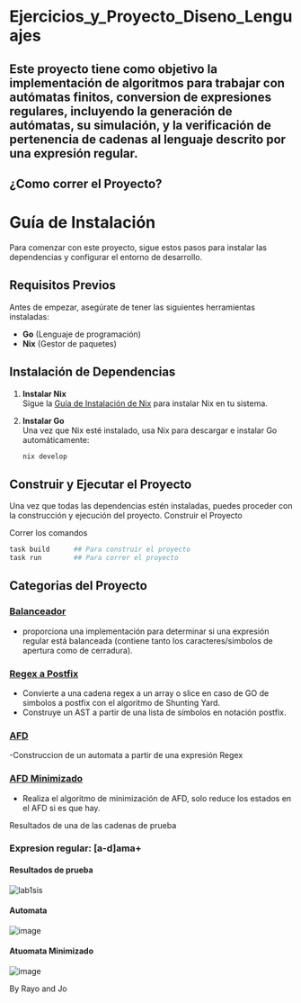 # Ejercicios_y_Proyecto_Diseno_Lenguajes

## Este proyecto tiene como objetivo la implementación de algoritmos para trabajar con autómatas finitos, conversion de expresiones regulares, incluyendo la generación de autómatas, su simulación, y la verificación de pertenencia de cadenas al lenguaje descrito por una expresión regular.


## ¿Como correr el Proyecto?


# Guía de Instalación

Para comenzar con este proyecto, sigue estos pasos para instalar las dependencias y configurar el entorno de desarrollo.

## Requisitos Previos

Antes de empezar, asegúrate de tener las siguientes herramientas instaladas:

- **Go** (Lenguaje de programación)
- **Nix** (Gestor de paquetes)

## Instalación de Dependencias

1. **Instalar Nix**  
   Sigue la [Guía de Instalación de Nix](https://nixos.org/download.html) para instalar Nix en tu sistema.

2. **Instalar Go**  
   Una vez que Nix esté instalado, usa Nix para descargar e instalar Go automáticamente:
   
   ```bash
   nix develop
## Construir y Ejecutar el Proyecto

Una vez que todas las dependencias estén instaladas, puedes proceder con la construcción y ejecución del proyecto.
Construir el Proyecto

Correr los comandos
```bash
task build      ## Para construir el proyecto
task run        ## Para correr el proyecto
```
 


## Categorias del Proyecto
### [Balanceador](https://github.com/cmd-AJ/Ejercicios_y_Proyecto_Diseno_Lenguajes/tree/main/internal/balancer)
 - proporciona una implementación para determinar si una expresión regular está balanceada (contiene tanto los caracteres/simbolos de apertura como de cerradura).
### [Regex a Postfix](https://github.com/cmd-AJ/Ejercicios_y_Proyecto_Diseno_Lenguajes/tree/main/internal/Postfix)
- Convierte a una cadena regex a un array o slice en caso de GO de simbolos a postfix con el algoritmo de Shunting Yard.
- Construye un AST a partir de una lista de símbolos en notación postfix.
### [AFD](https://github.com/cmd-AJ/Ejercicios_y_Proyecto_Diseno_Lenguajes/tree/main/internal/dfa)
-Construccion de un automata a partir de una expresión Regex
### [AFD Minimizado](https://github.com/cmd-AJ/Ejercicios_y_Proyecto_Diseno_Lenguajes/tree/main/internal/Minimal)
- Realiza el algoritmo de minimización de AFD, solo reduce los estados en el AFD si es que hay.




Resultados de una de las cadenas de prueba 

### Expresion regular: [a-d]ama\+

#### Resultados de prueba
![lab1sis](https://github.com/user-attachments/assets/27a147bb-bba2-46a0-8139-727df509f482)

#### Automata 
![image](https://github.com/user-attachments/assets/9c771fc0-dd82-4971-bb09-b4e8be93bd12)

#### Atuomata Minimizado
![image](https://github.com/user-attachments/assets/fea3d976-523a-4610-8f4b-a3b287eba79c)



By Rayo and Jo
